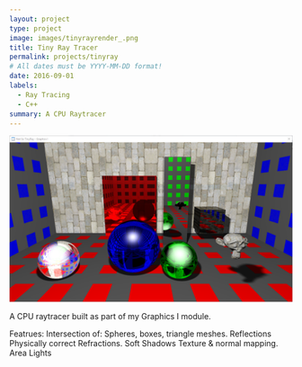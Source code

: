 ```yaml
---
layout: project
type: project
image: images/tinyrayrender_.png
title: Tiny Ray Tracer
permalink: projects/tinyray
# All dates must be YYYY-MM-DD format!
date: 2016-09-01
labels:
  - Ray Tracing
  - C++
summary: A CPU Raytracer
---
```


<div class="ui small rounded images">
  <img class="ui image" src="../images/tinyrayrender_.png">
</div>

A CPU raytracer built as part of my Graphics I module.

Featrues:
Intersection of: Spheres, boxes, triangle meshes.
Reflections
Physically correct Refractions.
Soft Shadows
Texture & normal mapping.
Area Lights




